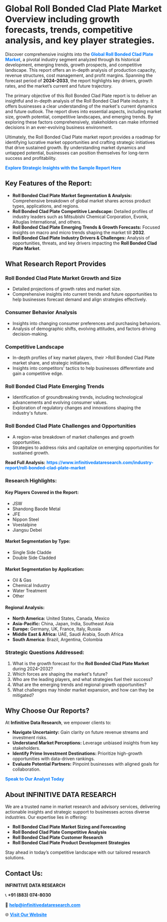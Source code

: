 <h1>Global Roll Bonded Clad Plate Market Overview including growth forecasts, trends, competitive analysis, and key player strategies.</h1>
<p>
Discover comprehensive insights into the 
<a href="https://www.infinitivedataresearch.com/industry-report/roll-bonded-clad-plate-market" rel="dofollow" style="color: #007BFF; text-decoration: none;"><strong>Global Roll Bonded Clad Plate Market</strong></a>, a pivotal industry segment analyzed through its historical development, emerging trends, growth prospects, and competitive landscape. This report offers an in-depth analysis of production capacity, revenue structures, cost management, and profit margins. Spanning the forecast period of <strong>2024–2033</strong>, the report highlights key drivers, growth rates, and the market’s current and future trajectory.
</p>
<p>
The primary objective of this Roll Bonded Clad Plate report is to deliver an insightful and in-depth analysis of the Roll Bonded Clad Plate industry. It offers businesses a clear understanding of the market's current dynamics and future outlook. The report dives into essential aspects, including market size, growth potential, competitive landscapes, and emerging trends. By exploring these factors comprehensively, stakeholders can make informed decisions in an ever-evolving business environment.
</p>
<p>
Ultimately, the Roll Bonded Clad Plate market report provides a roadmap for identifying lucrative market opportunities and crafting strategic initiatives that drive sustained growth. By understanding market dynamics and untapped potential, businesses can position themselves for long-term success and profitability.
</p>
<p>
<a href="https://www.infinitivedataresearch.com/request-sample/reportId=105259" style="color: #007BFF; text-decoration: none;"><strong>Explore Strategic Insights with the Sample Report Here</strong></a>
</p>

<h2>Key Features of the Report:</h2>
<ul>
<li><strong>Roll Bonded Clad Plate Market Segmentation & Analysis:</strong> Comprehensive breakdown of global market shares across product types, applications, and regions.</li>
<li><strong>Roll Bonded Clad Plate Competitive Landscape:</strong> Detailed profiles of industry leaders such as Mitsubishi Chemical Corporation, Evonik, Altuglas International, and others.</li>
<li><strong>Roll Bonded Clad Plate Emerging Trends & Growth Forecasts:</strong> Focused insights on macro and micro trends shaping the market till <strong>2032</strong>.</li>
<li><strong>Roll Bonded Clad Plate Industry Drivers & Challenges:</strong> Analysis of opportunities, threats, and key drivers impacting the <strong>Roll Bonded Clad Plate Market</strong>.</li>
</ul>

<h2>What Research Report Provides</h2>
<h3>Roll Bonded Clad Plate Market Growth and Size</h3>
<ul>
<li>Detailed projections of growth rates and market size.</li>
<li>Comprehensive insights into current trends and future opportunities to help businesses forecast demand and align strategies effectively.</li>
</ul>

<h3>Consumer Behavior Analysis</h3>
<ul>
<li>Insights into changing consumer preferences and purchasing behaviors.</li>
<li>Analysis of demographic shifts, evolving attitudes, and factors driving decision-making.</li>
</ul>

<h3>Competitive Landscape</h3>
<ul>
<li>In-depth profiles of key market players, their >Roll Bonded Clad Plate market share, and strategic initiatives.</li>
<li>Insights into competitors' tactics to help businesses differentiate and gain a competitive edge.</li>
</ul>

<h3>Roll Bonded Clad Plate Emerging Trends</h3>
<ul>
<li>Identification of groundbreaking trends, including technological advancements and evolving consumer values.</li>
<li>Exploration of regulatory changes and innovations shaping the industry's future.</li>
</ul>

<h3>Roll Bonded Clad Plate Challenges and Opportunities</h3>
<ul>
<li>A region-wise breakdown of market challenges and growth opportunities.</li>
<li>Strategies to address risks and capitalize on emerging opportunities for sustained growth.</li>
</ul>
<p><strong>Read Full Analysis:</strong> <a href="https://www.infinitivedataresearch.com/industry-report/roll-bonded-clad-plate-market" rel="dofollow" style="color: #007BFF; text-decoration: none;"><strong>https://www.infinitivedataresearch.com/industry-report/roll-bonded-clad-plate-market</strong></a></p>
<h3>Research Highlights:</h3>
<h4>Key Players Covered in the Report:</h4>
<ul><li>JSW</li><li>Shandong Baode Metal</li><li>JFE</li><li>Nippon Steel</li><li>Voestalpine</li><li>Jiangsu Debei</li></ul>
<h4>Market Segmentation by Type:</h4>
<ul><li>Single Side Cladde</li><li>Double Side Cladded</li></ul>
<h4>Market Segmentation by Application:</h4>
<ul><li>Oil &amp; Gas</li><li>Chemical Industry</li><li>Water Treatment</li><li>Other</li></ul>

<h4>Regional Analysis:</h4>
<ul>
<li><strong>North America:</strong> United States, Canada, Mexico</li>
<li><strong>Asia-Pacific:</strong> China, Japan, India, Southeast Asia</li>
<li><strong>Europe:</strong> Germany, UK, France, Italy, Russia</li>
<li><strong>Middle East & Africa:</strong> UAE, Saudi Arabia, South Africa</li>
<li><strong>South America:</strong> Brazil, Argentina, Colombia</li>
</ul>

<h3>Strategic Questions Addressed:</h3>
<ol>
<li>What is the growth forecast for the <strong>Roll Bonded Clad Plate Market</strong> during 2024–2032?</li>
<li>Which forces are shaping the market's future?</li>
<li>Who are the leading players, and what strategies fuel their success?</li>
<li>What are the emerging trends and regional growth opportunities?</li>
<li>What challenges may hinder market expansion, and how can they be mitigated?</li>
</ol>

<h2>Why Choose Our Reports?</h2>
<p>At <strong>Infinitive Data Research</strong>, we empower clients to:</p>
<ul>
<li><strong>Navigate Uncertainty:</strong> Gain clarity on future revenue streams and investment risks.</li>
<li><strong>Understand Market Perceptions:</strong> Leverage unbiased insights from key stakeholders.</li>
<li><strong>Identify Prime Investment Destinations:</strong> Prioritize high-growth opportunities with data-driven rankings.</li>
<li><strong>Evaluate Potential Partners:</strong> Pinpoint businesses with aligned goals for collaboration.</li>
</ul>
<p><a href="https://www.infinitivedataresearch.com/industry-report/roll-bonded-clad-plate-market" rel="dofollow" style="color: #007BFF; text-decoration: none;"><strong>Speak to Our Analyst Today</strong></a></p>

<h2>About INFINITIVE DATA RESEARCH</h2>
<p>We are a trusted name in market research and advisory services, delivering actionable insights and strategic support to businesses across diverse industries. Our expertise lies in offering:</p>
<ul>
<li><strong>Roll Bonded Clad Plate Market Sizing and Forecasting</strong></li>
<li><strong>Roll Bonded Clad Plate Competitive Analysis</strong></li>
<li><strong>Roll Bonded Clad Plate Customer Research</strong></li>
<li><strong>Roll Bonded Clad Plate Product Development Strategies</strong></li>
</ul>
<p>Stay ahead in today’s competitive landscape with our tailored research solutions.</p>

<h2>Contact Us:</h2>
<p><strong>INFINITIVE DATA RESEARCH</strong></p>
<p>📞 <strong>+91 (883) 074-8030</strong></p>
<p>📧 <strong><a href="mailto:help@infinitivedataresearch.com" style="color: #007BFF;">help@infinitivedataresearch.com</a></strong></p>
<p>🌐 <strong><a href="https://www.infinitivedataresearch.com" rel="dofollow" style="color: #007BFF;">Visit Our Website</a></strong></p>